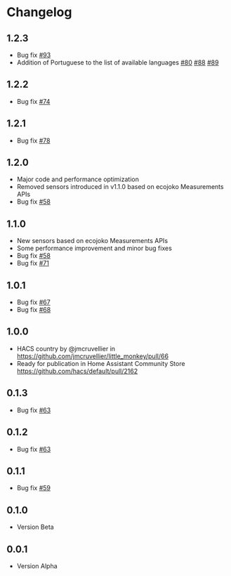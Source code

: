 # Changelog

## 1.2.3
- Bug fix [#93](https://github.com/jmcruvellier/little_monkey/issues/93)
- Addition of Portuguese to the list of available languages [#80](https://github.com/jmcruvellier/little_monkey/pull/80) [#88](https://github.com/jmcruvellier/little_monkey/pull/88) [#89](https://github.com/jmcruvellier/little_monkey/pull/89)

## 1.2.2
- Bug fix [#74](https://github.com/jmcruvellier/little_monkey/issues/74)

## 1.2.1
- Bug fix [#78](https://github.com/jmcruvellier/little_monkey/issues/78)

## 1.2.0
- Major code and performance optimization
- Removed sensors introduced in v1.1.0 based on ecojoko Measurements APIs
- Bug fix [#58](https://github.com/jmcruvellier/little_monkey/issues/58)

## 1.1.0
- New sensors based on ecojoko Measurements APIs
- Some performance improvement and minor bug fixes
- Bug fix [#58](https://github.com/jmcruvellier/little_monkey/issues/58)
- Bug fix [#71](https://github.com/jmcruvellier/little_monkey/issues/71)

## 1.0.1

- Bug fix [#67](https://github.com/jmcruvellier/little_monkey/issues/67)
- Bug fix [#68](https://github.com/jmcruvellier/little_monkey/issues/68)

## 1.0.0

- HACS country by @jmcruvellier in https://github.com/jmcruvellier/little_monkey/pull/66
- Ready for publication in Home Assistant Community Store https://github.com/hacs/default/pull/2162

## 0.1.3

- Bug fix [#63](https://github.com/jmcruvellier/little_monkey/issues/63)

## 0.1.2

- Bug fix [#63](https://github.com/jmcruvellier/little_monkey/issues/63)

## 0.1.1

- Bug fix [#59](https://github.com/jmcruvellier/little_monkey/issues/59)

## 0.1.0

- Version Beta

## 0.0.1

- Version Alpha
